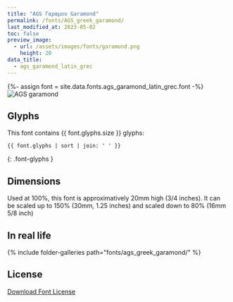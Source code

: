 ```yaml
---
title: "AGS Γαραμου Garamond"
permalink: /fonts/AGS_greek_garamond/
last_modified_at: 2023-05-02
toc: false
preview_image:
  - url: /assets/images/fonts/garamond.png
    height: 20
data_title:
  - ags_garamond_latin_grec
---
```

{%- assign font = site.data.fonts.ags_garamond_latin_grec.font -%}
![AGS garamond](/assets/images/fonts/garamond.png)

## Glyphs

This font contains {{ font.glyphs.size }} glyphs:

```
{{ font.glyphs | sort | join: ' ' }}
```
{: .font-glyphs }

## Dimensions

Used at 100%, this font is approximatively 20mm high (3/4 inches). 
It can be scaled up to 150%  (30mm, 1.25 inches) and scaled down to 80% (16mm  5/8 inch)


## In real life

{% include folder-galleries path="fonts/ags_greek_garamond/" %}

## License

[Download Font License](https://github.com/inkstitch/inkstitch/tree/main/fonts/ags_greek_garamond/LICENSE)
